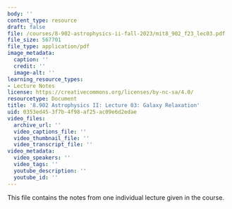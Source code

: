 ```yaml
---
body: ''
content_type: resource
draft: false
file: /courses/8-902-astrophysics-ii-fall-2023/mit8_902_f23_lec03.pdf
file_size: 567701
file_type: application/pdf
image_metadata:
  caption: ''
  credit: ''
  image-alt: ''
learning_resource_types:
- Lecture Notes
license: https://creativecommons.org/licenses/by-nc-sa/4.0/
resourcetype: Document
title: '8.902 Astrophysics II: Lecture 03: Galaxy Relaxation'
uid: 0353ed45-3f7b-4f98-af25-ac09e6d2edae
video_files:
  archive_url: ''
  video_captions_file: ''
  video_thumbnail_file: ''
  video_transcript_file: ''
video_metadata:
  video_speakers: ''
  video_tags: ''
  youtube_description: ''
  youtube_id: ''
---
```

This file contains the notes from one individual lecture given in the course.